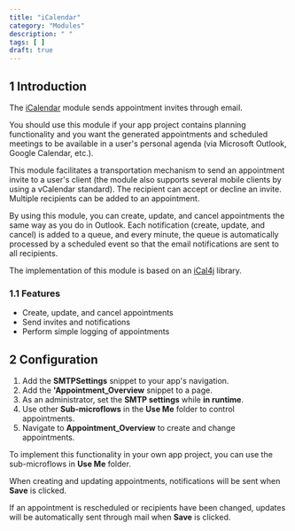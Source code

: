 ```yaml
---
title: "iCalendar"
category: "Modules"
description: " "
tags: [ ]
draft: true
---
```


## 1 Introduction

The [iCalendar](https://appstore.home.mendix.com/link/app/315/) module sends appointment invites through email.

You should use this module if your app project contains planning functionality and you want the generated appointments and scheduled meetings to be available in a user's personal agenda (via Microsoft Outlook, Google Calendar, etc.).

This module facilitates a transportation mechanism to send an appointment invite to a user's client (the module also supports several mobile clients by using a vCalendar standard). The recipient can accept or decline an invite. Multiple recipients can be added to an appointment.

By using this module, you can create, update, and cancel appointments the same way as you do in Outlook. Each notification (create, update, and cancel) is added to a queue, and every minute, the queue is automatically processed by a scheduled event so that the email notifications are sent to all recipients.

The implementation of this module is based on an [iCal4j](https://github.com/ical4j) library.

### 1.1 Features

* Create, update, and cancel appointments
* Send invites and notifications
* Perform simple logging of appointments

## 2 Configuration

1. Add the **SMTPSettings** snippet to your app's navigation.
2. Add the **'Appointment_Overview** snippet to a page.
3. As an administrator, set the **SMTP settings** while **in runtime**.
4. Use other **Sub-microflows** in the **Use Me** folder to control appointments. 
5. Navigate to **Appointment_Overview** to create and change appointments.

To implement this functionality in your own app project, you can use the sub-microflows in **Use Me** folder.

When creating and updating appointments, notifications will be sent when **Save** is clicked.

If an appointment is rescheduled or recipients have been changed, updates will be automatically sent through mail when **Save** is clicked.
